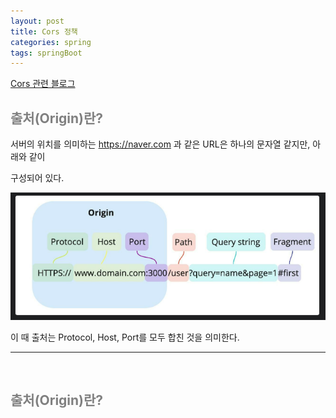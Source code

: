 ```yaml
---
layout: post
title: Cors 정책
categories: spring
tags: springBoot
---
```


[Cors 관련 블로그](https://inpa.tistory.com/entry/WEB-%F0%9F%93%9A-CORS-%F0%9F%92%AF-%EC%A0%95%EB%A6%AC-%ED%95%B4%EA%B2%B0-%EB%B0%A9%EB%B2%95-%F0%9F%91%8F#2-%EC%B6%9C%EC%B2%98-origin)

## <span style="color:gray">출처(Origin)란?</span>


서버의 위치를 의미하는 https://naver.com 과 같은 URL은 하나의 문자열 같지만, 아래와 같이 

구성되어 있다.

<img src ="/assets/img/spring/cors1.png">

이 때 출처는 Protocol, Host, Port를 모두 합친 것을 의미한다.

---

<br>

## <span style="color:gray">출처(Origin)란?</span>